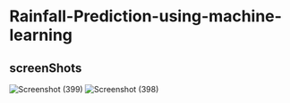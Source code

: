 # Rainfall-Prediction-using-machine-learning
## screenShots
![Screenshot (399)](https://user-images.githubusercontent.com/76526542/213357632-0d52badc-1748-4b21-bd85-871128ffea01.png)
![Screenshot (398)](https://user-images.githubusercontent.com/76526542/213357638-23a9e2fa-553a-4760-b13f-8a849fdb37f4.png)
